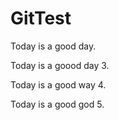# GitTest

Today is a good day. 

Today is a goood day 3. 

Today is a good way 4.

Today is a good god 5.


